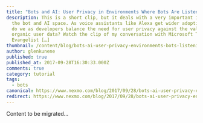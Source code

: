 ```yaml
---
title: "Bots and AI: User Privacy in Environments Where Bots Are Listening"
description: This is a short clip, but it deals with a very important issue in
  the bot and AI space. As voice assistants like Alexa get wider adoption, how
  do we as developers balance the need for user privacy against the value of
  organic user data? Watch the clip of my conversation with Microsoft Technical
  Evangelist […]
thumbnail: /content/blog/bots-ai-user-privacy-environments-bots-listening/Bots-Clip6_800x300.jpg
author: glenkunene
published: true
published_at: 2017-09-28T16:30:33.000Z
comments: true
category: tutorial
tags:
  - bots
canonical: https://www.nexmo.com/blog/2017/09/28/bots-ai-user-privacy-environments-bots-listening
redirect: https://www.nexmo.com/blog/2017/09/28/bots-ai-user-privacy-environments-bots-listening
---
```


Content to be migrated...
